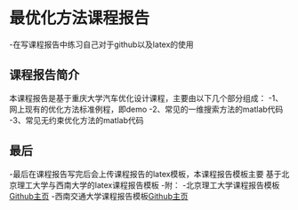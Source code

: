 # 最优化方法课程报告
-在写课程报告中练习自己对于github以及latex的使用
## 课程报告简介
本课程报告是基于重庆大学汽车优化设计课程，主要由以下几个部分组成：
-1、网上现有的优化方法标准例程，即demo
-2、常见的一维搜索方法的matlab代码
-3、常见无约束优化方法的matlab代码
## 最后
-最后在课程报告写完后会上传课程报告的latex模板，本课程报告模板主要
基于北京理工大学与西南大学的latex课程报告模板
-附：
-北京理工大学课程报告模板[Github主页](https://github.com/xxmy7/RUC_Report_Latex_Template)
-西南交通大学课程报告模板[Github主页](https://github.com/Pungjay/swjtuReport)
